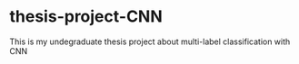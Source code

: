 # thesis-project-CNN
This is my undegraduate thesis project about multi-label classification with CNN

